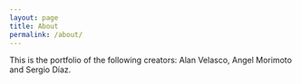 ```yaml
---
layout: page
title: About
permalink: /about/
---
```


This is the portfolio of the following creators: Alan Velasco, Angel Morimoto and Sergio Díaz. 